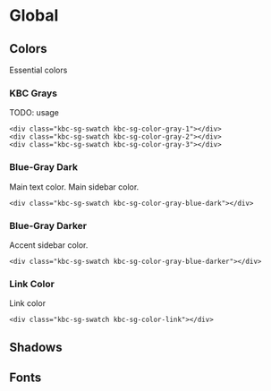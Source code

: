 ﻿<link rel="stylesheet" href="/build/assets/css/variables.css"/>

# Global

## Colors
Essential colors

### KBC Grays
TODO: usage

```example
<div class="kbc-sg-swatch kbc-sg-color-gray-1"></div>
<div class="kbc-sg-swatch kbc-sg-color-gray-2"></div>
<div class="kbc-sg-swatch kbc-sg-color-gray-3"></div>
```

### Blue-Gray Dark
Main text color. 
Main sidebar color.

```example
<div class="kbc-sg-swatch kbc-sg-color-gray-blue-dark"></div>
```

### Blue-Gray Darker
Accent sidebar color.

```example
<div class="kbc-sg-swatch kbc-sg-color-gray-blue-darker"></div>
```

### Link Color
Link color

```example
<div class="kbc-sg-swatch kbc-sg-color-link"></div>
```

## Shadows



## Fonts




